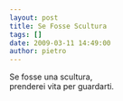 ```yaml
---
layout: post
title: Se Fosse Scultura
tags: []
date: 2009-03-11 14:49:00
author: pietro
---
```

Se fosse una scultura,<br/>prenderei vita per guardarti.
